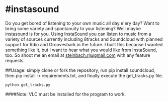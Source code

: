 #instasound
==========

Do you get bored of listening to your own music all day e'ery day? Want to bring some variety and spontanuity to your listening? Well maybe instasound is for you. Using InstaSound you can listen to music from a variety of sources currently including 8tracks and Soundcloud with planned support for Rdio and Grooveshark in the future. I built this because I wanted something like it, but I want to hear what you would like from InstaSound, too. So shoot me an email at steinbach.rj@gmail.com with any feature requests.

##Usage:
simply clone or fork the repository, run pip install soundcloud, then pip install -r requirements.txt, and finally execute the get_tracks.py file.
```
python get_tracks.py
```
####Note: VLC must be installed for the program to work.
